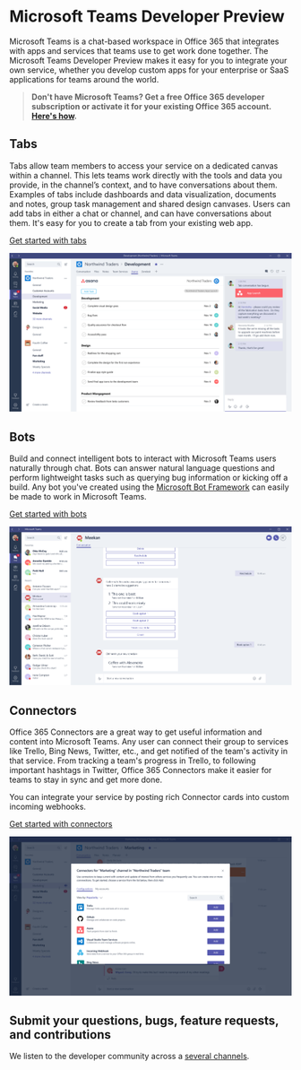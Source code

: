 ﻿# Microsoft Teams Developer Preview

 Microsoft Teams is a chat-based workspace in Office 365 that integrates with apps and services that teams use to get work done together.  The Microsoft Teams Developer Preview makes it easy for you to integrate your own service, whether you develop custom apps for your enterprise or SaaS applications for teams around the world.

> **Don't have Microsoft Teams? Get a free Office 365 developer subscription or activate it for your existing Office 365 account. [Here's how](setup.md).**

## Tabs

Tabs allow team members to access your service on a dedicated canvas within a channel. This lets teams work directly with the tools and data you provide, in the channel’s context, and to have conversations about them. Examples of tabs include dashboards and data visualization, documents and notes, group task management and shared design canvases. Users can add tabs in either a chat or channel, and can have conversations about them. It's easy for you to create a tab from your existing web app. 

[Get started with tabs](tabs.md)

!["Example of a tab showing data, alongside a conversation about the tab data"](images/tab_example.png)

## Bots

Build and connect intelligent bots to interact with Microsoft Teams users naturally through chat. Bots can answer natural language questions and perform lightweight tasks such as querying bug information or kicking off a build.​ Any bot you've created using the [Microsoft Bot Framework](https://dev.botframework.com/) can easily be made to work in Microsoft Teams.

[Get started with bots](bots.md)

!["Example of a bot assisting a user"](images/bot_example.png)

## Connectors

Office 365 Connectors are a great way to get useful information and content into Microsoft Teams. Any user can connect their group to services like Trello, Bing News, Twitter, etc., and get notified of the team's activity in that service. From tracking a team's progress in Trello, to following important hashtags in Twitter, Office 365 Connectors make it easier for teams to stay in sync and get more done.

You can integrate your service by posting rich Connector cards into custom incoming webhooks.

[Get started with connectors](connectors.md)

!["Gallery of connectors"](images/connector_example.png)

## Submit your questions, bugs, feature requests, and contributions

We listen to the developer community across a [several channels](feedback.md).


	
	




